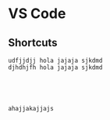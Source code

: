 # VS Code

## Shortcuts
```mermaid sdhdbzhd hola jajaja sjkdmd
udfjjdjj hola jajaja sjkdmd
djhdhjfh hola jajaja sjkdmd





ahajjakajjajs
```
